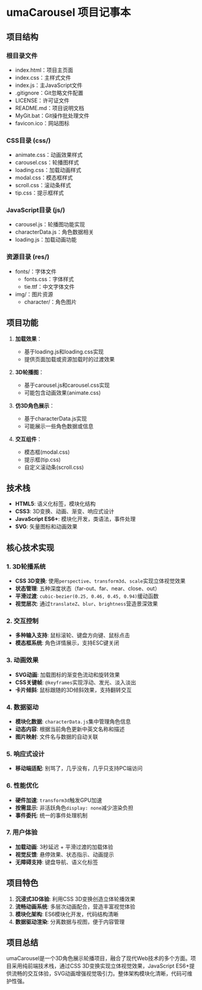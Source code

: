 # umaCarousel 项目记事本

## 项目结构

### 根目录文件
- index.html：项目主页面
- index.css：主样式文件
- index.js：主JavaScript文件
- .gitignore：Git忽略文件配置
- LICENSE：许可证文件
- README.md：项目说明文档
- MyGit.bat：Git操作批处理文件
- favicon.ico：网站图标

### CSS目录 (css/)
- animate.css：动画效果样式
- carousel.css：轮播图样式
- loading.css：加载动画样式
- modal.css：模态框样式
- scroll.css：滚动条样式
- tip.css：提示框样式

### JavaScript目录 (js/)
- carousel.js：轮播图功能实现
- characterData.js：角色数据相关
- loading.js：加载动画功能

### 资源目录 (res/)
- fonts/：字体文件
  - fonts.css：字体样式
  - tie.ttf：中文字体文件
- img/：图片资源
  - character/：角色图片

## 项目功能

1. **加载效果**：
   - 基于loading.js和loading.css实现
   - 提供页面加载或资源加载时的过渡效果

2. **3D轮播图**：
   - 基于carousel.js和carousel.css实现
   - 可能包含动画效果(animate.css)

3. **仿3D角色展示**：
   - 基于characterData.js实现
   - 可能展示一些角色数据或信息

4. **交互组件**：
   - 模态框(modal.css)
   - 提示框(tip.css)
   - 自定义滚动条(scroll.css)

## 技术栈
- **HTML5**: 语义化标签，模块化结构
- **CSS3**: 3D变换、动画、渐变、响应式设计
- **JavaScript ES6+**: 模块化开发，类语法，事件处理
- **SVG**: 矢量图标和动画效果

## 核心技术实现

### 1. 3D轮播系统
- **CSS 3D变换**: 使用`perspective`、`transform3d`、`scale`实现立体视觉效果
- **状态管理**: 五种深度状态（far-out、far、near、close、out）
- **平滑过渡**: `cubic-bezier(0.25, 0.46, 0.45, 0.94)`缓动函数
- **视觉层次**: 通过`translateZ`、`blur`、`brightness`营造景深效果

### 2. 交互控制
- **多种输入支持**: 鼠标滚轮、键盘方向键、鼠标点击
- **模态框系统**: 角色详情展示，支持ESC键关闭

### 3. 动画效果
- **SVG动画**: 加载图标的渐变色流动和旋转效果
- **CSS关键帧**: `@keyframes`实现浮动、发光、淡入淡出
- **卡片倾斜**: 鼠标跟随的3D倾斜效果，支持翻转交互

### 4. 数据驱动
- **模块化数据**: `characterData.js`集中管理角色信息
- **动态内容**: 根据当前角色更新中英文名称和描述
- **图片映射**: 文件名与数据的自动关联

### 5. 响应式设计
- **移动端适配**: 别骂了，几乎没有，几乎只支持PC端访问

### 6. 性能优化
- **硬件加速**: `transform3d`触发GPU加速
- **按需显示**: 非活跃角色`display: none`减少渲染负担
- **事件委托**: 统一的事件处理机制

### 7. 用户体验
- **加载动画**: 3秒延迟 + 平滑过渡的加载体验
- **视觉反馈**: 悬停效果、状态指示、动画提示
- **无障碍支持**: 键盘导航、语义化标签

## 项目特色

1. **沉浸式3D体验**: 利用CSS 3D变换创造立体轮播效果
2. **流畅动画系统**: 多层次动画配合，营造丰富视觉体验
3. **模块化架构**: ES6模块化开发，代码结构清晰
4. **数据驱动渲染**: 分离数据与视图，便于内容管理

## 项目总结
umaCarousel是一个3D角色展示轮播项目，融合了现代Web技术的多个方面。项目采用纯前端技术栈，通过CSS 3D变换实现立体视觉效果，JavaScript ES6+提供流畅的交互体验，SVG动画增强视觉吸引力。整体架构模块化清晰，代码可维护性强。
